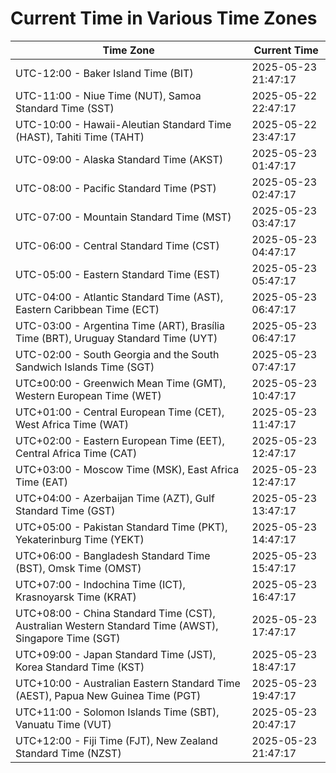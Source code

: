 # Current Time in Various Time Zones

| Time Zone | Current Time |
|-----------|--------------|
| UTC-12:00 - Baker Island Time (BIT) | 2025-05-23 21:47:17 |
| UTC-11:00 - Niue Time (NUT), Samoa Standard Time (SST) | 2025-05-22 22:47:17 |
| UTC-10:00 - Hawaii-Aleutian Standard Time (HAST), Tahiti Time (TAHT) | 2025-05-22 23:47:17 |
| UTC-09:00 - Alaska Standard Time (AKST) | 2025-05-23 01:47:17 |
| UTC-08:00 - Pacific Standard Time (PST) | 2025-05-23 02:47:17 |
| UTC-07:00 - Mountain Standard Time (MST) | 2025-05-23 03:47:17 |
| UTC-06:00 - Central Standard Time (CST) | 2025-05-23 04:47:17 |
| UTC-05:00 - Eastern Standard Time (EST) | 2025-05-23 05:47:17 |
| UTC-04:00 - Atlantic Standard Time (AST), Eastern Caribbean Time (ECT) | 2025-05-23 06:47:17 |
| UTC-03:00 - Argentina Time (ART), Brasília Time (BRT), Uruguay Standard Time (UYT) | 2025-05-23 06:47:17 |
| UTC-02:00 - South Georgia and the South Sandwich Islands Time (SGT) | 2025-05-23 07:47:17 |
| UTC±00:00 - Greenwich Mean Time (GMT), Western European Time (WET) | 2025-05-23 10:47:17 |
| UTC+01:00 - Central European Time (CET), West Africa Time (WAT) | 2025-05-23 11:47:17 |
| UTC+02:00 - Eastern European Time (EET), Central Africa Time (CAT) | 2025-05-23 12:47:17 |
| UTC+03:00 - Moscow Time (MSK), East Africa Time (EAT) | 2025-05-23 12:47:17 |
| UTC+04:00 - Azerbaijan Time (AZT), Gulf Standard Time (GST) | 2025-05-23 13:47:17 |
| UTC+05:00 - Pakistan Standard Time (PKT), Yekaterinburg Time (YEKT) | 2025-05-23 14:47:17 |
| UTC+06:00 - Bangladesh Standard Time (BST), Omsk Time (OMST) | 2025-05-23 15:47:17 |
| UTC+07:00 - Indochina Time (ICT), Krasnoyarsk Time (KRAT) | 2025-05-23 16:47:17 |
| UTC+08:00 - China Standard Time (CST), Australian Western Standard Time (AWST), Singapore Time (SGT) | 2025-05-23 17:47:17 |
| UTC+09:00 - Japan Standard Time (JST), Korea Standard Time (KST) | 2025-05-23 18:47:17 |
| UTC+10:00 - Australian Eastern Standard Time (AEST), Papua New Guinea Time (PGT) | 2025-05-23 19:47:17 |
| UTC+11:00 - Solomon Islands Time (SBT), Vanuatu Time (VUT) | 2025-05-23 20:47:17 |
| UTC+12:00 - Fiji Time (FJT), New Zealand Standard Time (NZST) | 2025-05-23 21:47:17 |
